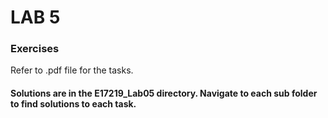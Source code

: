 # LAB 5

### Exercises
Refer to .pdf file for the tasks.


#### Solutions are in the E17219_Lab05 directory. Navigate to each sub folder to find solutions to each task.
